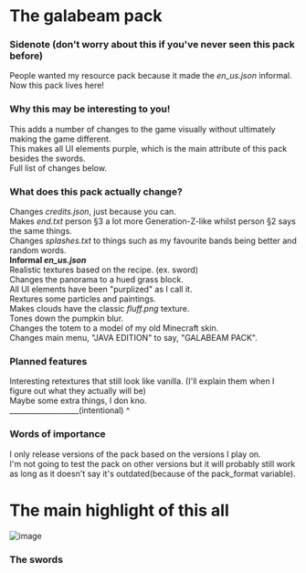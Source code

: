 # The galabeam pack

### Sidenote (don't worry about this if you've never seen this pack before)
People wanted my resource pack because it made the <i>en_us.json</i> informal.<br>
Now this pack lives here!

### Why this may be interesting to you!
This adds a number of changes to the game visually without ultimately making the game different.<br>
This makes all UI elements purple, which is the main attribute of this pack besides the swords.<br>
Full list of changes below.

### What does this pack actually change?
Changes <i>credits.json</i>, just because you can.<br>
Makes <i>end.txt</i> person §3 a lot more Generation-Z-like whilst person §2 says the same things.<br>
Changes <i>splashes.txt</i> to things such as my favourite bands being better and random words.<br>
<b>Informal <i>en_us.json</i></b><br>
Realistic textures based on the recipe. (ex. sword)<br>
Changes the panorama to a hued grass block.<br>
All UI elements have been "purplized" as I call it.<br>
Rextures some particles and paintings.<br>
Makes clouds have the classic <i>fluff.png</i> texture.<br>
Tones down the pumpkin blur.<br>
Changes the totem to a model of my old Minecraft skin.<br>
Changes main menu, "JAVA EDITION" to say, "GALABEAM PACK".

### Planned features
Interesting retextures that still look like vanilla. (I'll explain them when I figure out what they actually will be)<br>
Maybe some extra things, I don kno.<br>
___________________(intentional) ^


### <b>Words of importance</b>
I only release versions of the pack based on the versions I play on.<br>
I'm not going to test the pack on other versions but it will probably still work as long as it doesn't say it's outdated(because of the pack_format variable).

# The main highlight of this all
![image](https://cdn.modrinth.com/data/GnZ16Bhd/images/54cc92ea49d7948d96d3a4e18dbb45415af1a56b.png)
### The swords
